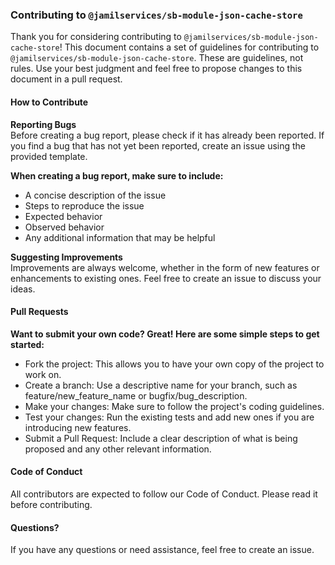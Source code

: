 ### Contributing to `@jamilservices/sb-module-json-cache-store`
Thank you for considering contributing to `@jamilservices/sb-module-json-cache-store`! This document contains a set of guidelines for contributing to `@jamilservices/sb-module-json-cache-store`. These are guidelines, not rules. Use your best judgment and feel free to propose changes to this document in a pull request.



#### How to Contribute
**Reporting Bugs**     
Before creating a bug report, please check if it has already been reported. If you find a bug that has not yet been reported, create an issue using the provided template.

**When creating a bug report, make sure to include:**     
- A concise description of the issue
- Steps to reproduce the issue
- Expected behavior
- Observed behavior
- Any additional information that may be helpful   

**Suggesting Improvements**      
Improvements are always welcome, whether in the form of new features or enhancements to existing ones. Feel free to create an issue to discuss your ideas.

#### Pull Requests      
**Want to submit your own code? Great! Here are some simple steps to get started:**

- Fork the project: This allows you to have your own copy of the project to work on.
- Create a branch: Use a descriptive name for your branch, such as feature/new_feature_name or bugfix/bug_description.
- Make your changes: Make sure to follow the project's coding guidelines.
- Test your changes: Run the existing tests and add new ones if you are introducing new features.
- Submit a Pull Request: Include a clear description of what is being proposed and any other relevant information.

#### Code of Conduct
All contributors are expected to follow our Code of Conduct. Please read it before contributing.

#### Questions?
If you have any questions or need assistance, feel free to create an issue.